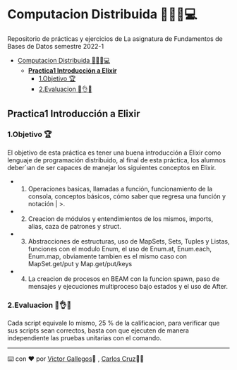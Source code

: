 # Computacion Distribuida 👨🧑🏼💻

Repositorio de prácticas y ejercicios de La asignatura de Fundamentos de Bases de Datos semestre 2022-1

- [Computacion Distribuida 👨🧑🏼💻](#computacion-distribuida-)
  - [**Practica1 Introducción a Elixir**](#practica1-introducción-a-elixir)
    - [1.Objetivo 🏆](#1objetivo-)
    - [2.Evaluacion​ ​🎼​👌​💯​](#2evaluacion-)

## **Practica1 Introducción a Elixir**

### 1.Objetivo 🏆

El objetivo de esta práctica es tener una buena introducción a Elixir como lenguaje
de programación distribuido, al final de esta práctica, los alumnos deber´ıan de ser
capaces de manejar los siguientes conceptos en Elixir.

- 1. Operaciones basicas, llamadas a función, funcionamiento de la consola, conceptos
básicos, cómo saber que regresa una función y notación | >.
- 2. Creacion de módulos y entendimientos de los mismos, imports, alias, caza de
patrones y struct.
- 3. Abstracciones de estructuras, uso de MapSets, Sets, Tuples y Listas, funciones con
el modulo Enum, el uso de Enum.at, Enum.each, Enum.map, obviamente tambien
es el mismo caso con MapSet.get/put y Map.get/put/keys
- 4. La creacion de procesos en BEAM con la funcion spawn, paso de mensajes y
ejecuciones multiproceso bajo estados y el uso de After.

### 2.Evaluacion​ ​🎼​👌​💯​

Cada script equivale lo mismo, 25 % de la calificacion, para verificar que sus scripts
sean correctos, basta con que ejecuten de manera independiente las pruebas unitarias
con el comando.


---
⌨️ con ❤️ por [Victor Gallegos](https://github.com/VictorDeGallegos)👨 ,  [Carlos Cruz](https://github.com/CarlosCruzRangel)🧑🏼 